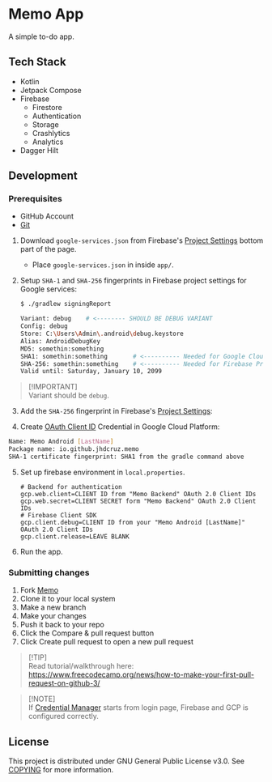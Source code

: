 # Memo App

A simple to-do app.

## Tech Stack

- Kotlin
- Jetpack Compose
- Firebase
    - Firestore
    - Authentication
    - Storage
    - Crashlytics
    - Analytics
- Dagger Hilt

## Development

### Prerequisites

- GitHub Account
- [Git](https://git-scm.com/download/win)

1. Download `google-services.json` from
   Firebase's [Project Settings](https://console.firebase.google.com/project/memo-f7e6d/settings/general/android:io.github.jhdcruz.memo)
   bottom part of the page.
    - Place `google-services.json` in inside `app/`.

2. Setup `SHA-1` and `SHA-256` fingerprints in Firebase project settings for Google services:

    ```bash
    $ ./gradlew signingReport

    Variant: debug    # <-------- SHOULD BE DEBUG VARIANT
    Config: debug
    Store: C:\Users\Admin\.android\debug.keystore
    Alias: AndroidDebugKey
    MD5: somethin:something
    SHA1: somethin:something       # <---------- Needed for Google Cloud Platform API & Services Credentials
    SHA-256: somethin:something    # <---------- Needed for Firebase Project Settings
    Valid until: Saturday, January 10, 2099
    ```

> [!IMPORTANT]\
> Variant should be `debug`.

3. Add the `SHA-256` fingerprint in
   Firebase's [Project Settings](https://console.firebase.google.com/project/memo-f7e6d/settings/general/android:io.github.jhdcruz.memo):

4. Create [OAuth Client ID](https://console.cloud.google.com/apis/credentials/oauthclient?previousPage=%2Fapis%2Fcredentials%3Forgonly%3Dtrue%26project%3Dmemo-android-app%26supportedpurview%3DorganizationId&orgonly=true&project=memo-android-app&supportedpurview=organizationId)
Credential in Google Cloud Platform:

  ```bash
  Name: Memo Android [LastName]
  Package name: io.github.jhdcruz.memo
  SHA-1 certificate fingerprint: SHA1 from the gradle command above
  ```

5. Set up firebase environment in `local.properties`.

    ```properties
    # Backend for authentication
    gcp.web.client=CLIENT ID from "Memo Backend" OAuth 2.0 Client IDs
    gcp.web.secret=CLIENT SECRET form "Memo Backend" OAuth 2.0 Client IDs
    # Firebase Client SDK
    gcp.client.debug=CLIENT ID from your "Memo Android [LastName]" OAuth 2.0 Client IDs
    gcp.client.release=LEAVE BLANK
    ```

6. Run the app.

### Submitting changes

1. Fork [Memo](https://github.com/jhdcruz/Memo)
2. Clone it to your local system
3. Make a new branch
4. Make your changes
5. Push it back to your repo
6. Click the Compare & pull request button
7. Click Create pull request to open a new pull request

> [!TIP]\
> Read tutorial/walkthrough
> here: https://www.freecodecamp.org/news/how-to-make-your-first-pull-request-on-github-3/

> [!NOTE]\
> If [Credential Manager](https://miro.medium.com/v2/resize:fit:872/1*IAy_jgfGxzdAfrAW47e2TA.png)
> starts from login page, Firebase and GCP is configured correctly.

## License

This project is distributed under GNU General Public License v3.0. See [COPYING](./COPYING) for more
information.
